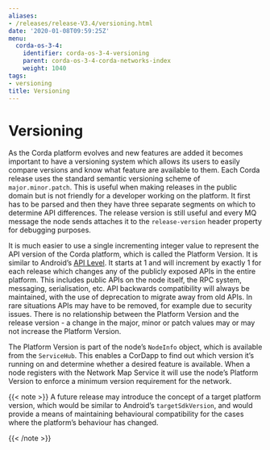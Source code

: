 ```yaml
---
aliases:
- /releases/release-V3.4/versioning.html
date: '2020-01-08T09:59:25Z'
menu:
  corda-os-3-4:
    identifier: corda-os-3-4-versioning
    parent: corda-os-3-4-corda-networks-index
    weight: 1040
tags:
- versioning
title: Versioning
---
```



# Versioning

As the Corda platform evolves and new features are added it becomes important to have a versioning system which allows
its users to easily compare versions and know what feature are available to them. Each Corda release uses the standard
semantic versioning scheme of `major.minor.patch`. This is useful when making releases in the public domain but is not
friendly for a developer working on the platform. It first has to be parsed and then they have three separate segments on
which to determine API differences. The release version is still useful and every MQ message the node sends attaches it
to the `release-version` header property for debugging purposes.

It is much easier to use a single incrementing integer value to represent the API version of the Corda platform, which
is called the Platform Version. It is similar to Android’s [API Level](https://developer.android.com/guide/topics/manifest/uses-sdk-element.html).
It starts at 1 and will increment by exactly 1 for each release which changes any of the publicly exposed APIs in the
entire platform. This includes public APIs on the node itself, the RPC system, messaging, serialisation, etc. API backwards
compatibility will always be maintained, with the use of deprecation to migrate away from old APIs. In rare situations
APIs may have to be removed, for example due to security issues. There is no relationship between the Platform Version
and the release version - a change in the major, minor or patch values may or may not increase the Platform Version.

The Platform Version is part of the node’s `NodeInfo` object, which is available from the `ServiceHub`. This enables
a CorDapp to find out which version it’s running on and determine whether a desired feature is available. When a node
registers with the Network Map Service it will use the node’s Platform Version to enforce a minimum version requirement
for the network.

{{< note >}}
A future release may introduce the concept of a target platform version, which would be similar to Android’s
`targetSdkVersion`, and would provide a means of maintaining behavioural compatibility for the cases where the
platform’s behaviour has changed.

{{< /note >}}
